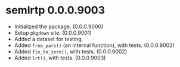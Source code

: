 # semlrtp 0.0.0.9003

- Initialized the package. (0.0.0.9000)
- Setup `pkgdown` site. (0.0.0.9001)
- Added a dataset for testing.
- Added `free_pars()` (an internal function),
  with tests. (0.0.0.9002)
- Added `fix_to_zero()`, with tests.
  (0.0.0.9002)
- Added `lrt()`, with tests. (0.0.0.9003)